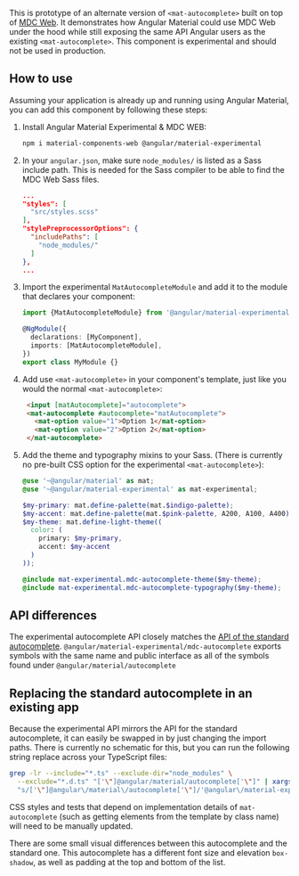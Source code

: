 This is prototype of an alternate version of `<mat-autocomplete>` built on top of
[MDC Web](https://github.com/material-components/material-components-web). It demonstrates how
Angular Material could use MDC Web under the hood while still exposing the same API Angular users as
the existing `<mat-autocomplete>`. This component is experimental and should not be used in production.

## How to use
Assuming your application is already up and running using Angular Material, you can add this
component by following these steps:

1. Install Angular Material Experimental & MDC WEB:

   ```bash
   npm i material-components-web @angular/material-experimental
   ```

2. In your `angular.json`, make sure `node_modules/` is listed as a Sass include path. This is
   needed for the Sass compiler to be able to find the MDC Web Sass files.

   ```json
   ...
   "styles": [
     "src/styles.scss"
   ],
   "stylePreprocessorOptions": {
     "includePaths": [
       "node_modules/"
     ]
   },
   ...
   ```

3. Import the experimental `MatAutocompleteModule` and add it to the module that declares your
   component:

   ```ts
   import {MatAutocompleteModule} from '@angular/material-experimental/mdc-autocomplete';

   @NgModule({
     declarations: [MyComponent],
     imports: [MatAutocompleteModule],
   })
   export class MyModule {}
   ```

4. Add use `<mat-autocomplete>` in your component's template, just like you would the normal
   `<mat-autocomplete>`:

   ```html
    <input [matAutocomplete]="autocomplete">
    <mat-autocomplete #autocomplete="matAutocomplete">
      <mat-option value="1">Option 1</mat-option>
      <mat-option value="2">Option 2</mat-option>
    </mat-autocomplete>
   ```

5. Add the theme and typography mixins to your Sass. (There is currently no pre-built CSS option for
   the experimental `<mat-autocomplete>`):

   ```scss
   @use '~@angular/material' as mat;
   @use '~@angular/material-experimental' as mat-experimental;

   $my-primary: mat.define-palette(mat.$indigo-palette);
   $my-accent: mat.define-palette(mat.$pink-palette, A200, A100, A400);
   $my-theme: mat.define-light-theme((
     color: (
       primary: $my-primary,
       accent: $my-accent
     )
   ));

   @include mat-experimental.mdc-autocomplete-theme($my-theme);
   @include mat-experimental.mdc-autocomplete-typography($my-theme);
   ```

## API differences
The experimental autocomplete API closely matches the
[API of the standard autocomplete](https://material.angular.io/components/autocomplete/api).
`@angular/material-experimental/mdc-autocomplete` exports symbols with the same name and public
interface as all of the symbols found under `@angular/material/autocomplete`

## Replacing the standard autocomplete in an existing app
Because the experimental API mirrors the API for the standard autocomplete, it can easily be swapped
in by just changing the import paths. There is currently no schematic for this, but you can run the
following string replace across your TypeScript files:

```bash
grep -lr --include="*.ts" --exclude-dir="node_modules" \
  --exclude="*.d.ts" "['\"]@angular/material/autocomplete['\"]" | xargs sed -i \
  "s/['\"]@angular\/material\/autocomplete['\"]/'@angular\/material-experimental\/mdc-autocomplete'/g"
```

CSS styles and tests that depend on implementation details of `mat-autocomplete` (such as getting
elements from the template by class name) will need to be manually updated.

There are some small visual differences between this autocomplete and the standard one. This
autocomplete has a different font size and elevation `box-shadow`, as well as padding at the top
and bottom of the list.
